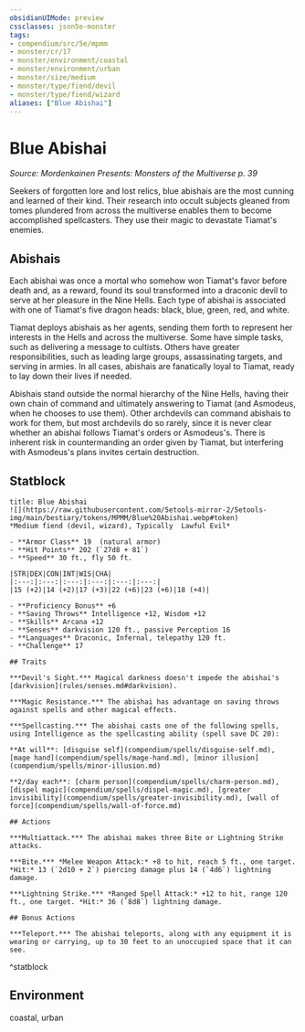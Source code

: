 ```yaml
---
obsidianUIMode: preview
cssclasses: json5e-monster
tags:
- compendium/src/5e/mpmm
- monster/cr/17
- monster/environment/coastal
- monster/environment/urban
- monster/size/medium
- monster/type/fiend/devil
- monster/type/fiend/wizard
aliases: ["Blue Abishai"]
---
```

# Blue Abishai
*Source: Mordenkainen Presents: Monsters of the Multiverse p. 39*  

Seekers of forgotten lore and lost relics, blue abishais are the most cunning and learned of their kind. Their research into occult subjects gleaned from tomes plundered from across the multiverse enables them to become accomplished spellcasters. They use their magic to devastate Tiamat's enemies.

## Abishais

Each abishai was once a mortal who somehow won Tiamat's favor before death and, as a reward, found its soul transformed into a draconic devil to serve at her pleasure in the Nine Hells. Each type of abishai is associated with one of Tiamat's five dragon heads: black, blue, green, red, and white.

Tiamat deploys abishais as her agents, sending them forth to represent her interests in the Hells and across the multiverse. Some have simple tasks, such as delivering a message to cultists. Others have greater responsibilities, such as leading large groups, assassinating targets, and serving in armies. In all cases, abishais are fanatically loyal to Tiamat, ready to lay down their lives if needed.

Abishais stand outside the normal hierarchy of the Nine Hells, having their own chain of command and ultimately answering to Tiamat (and Asmodeus, when he chooses to use them). Other archdevils can command abishais to work for them, but most archdevils do so rarely, since it is never clear whether an abishai follows Tiamat's orders or Asmodeus's. There is inherent risk in countermanding an order given by Tiamat, but interfering with Asmodeus's plans invites certain destruction.

## Statblock

```ad-statblock
title: Blue Abishai
![](https://raw.githubusercontent.com/5etools-mirror-2/5etools-img/main/bestiary/tokens/MPMM/Blue%20Abishai.webp#token)
*Medium fiend (devil, wizard), Typically  Lawful Evil*

- **Armor Class** 19  (natural armor)
- **Hit Points** 202 (`27d8 + 81`)
- **Speed** 30 ft., fly 50 ft.

|STR|DEX|CON|INT|WIS|CHA|
|:---:|:---:|:---:|:---:|:---:|:---:|
|15 (+2)|14 (+2)|17 (+3)|22 (+6)|23 (+6)|18 (+4)|

- **Proficiency Bonus** +6
- **Saving Throws** Intelligence +12, Wisdom +12
- **Skills** Arcana +12
- **Senses** darkvision 120 ft., passive Perception 16
- **Languages** Draconic, Infernal, telepathy 120 ft.
- **Challenge** 17

## Traits

***Devil's Sight.*** Magical darkness doesn't impede the abishai's [darkvision](rules/senses.md#darkvision).

***Magic Resistance.*** The abishai has advantage on saving throws against spells and other magical effects.

***Spellcasting.*** The abishai casts one of the following spells, using Intelligence as the spellcasting ability (spell save DC 20):

**At will**: [disguise self](compendium/spells/disguise-self.md), [mage hand](compendium/spells/mage-hand.md), [minor illusion](compendium/spells/minor-illusion.md)

**2/day each**: [charm person](compendium/spells/charm-person.md), [dispel magic](compendium/spells/dispel-magic.md), [greater invisibility](compendium/spells/greater-invisibility.md), [wall of force](compendium/spells/wall-of-force.md)

## Actions

***Multiattack.*** The abishai makes three Bite or Lightning Strike attacks.

***Bite.*** *Melee Weapon Attack:* +8 to hit, reach 5 ft., one target. *Hit:* 13 (`2d10 + 2`) piercing damage plus 14 (`4d6`) lightning damage.

***Lightning Strike.*** *Ranged Spell Attack:* +12 to hit, range 120 ft., one target. *Hit:* 36 (`8d8`) lightning damage.

## Bonus Actions

***Teleport.*** The abishai teleports, along with any equipment it is wearing or carrying, up to 30 feet to an unoccupied space that it can see.
```
^statblock

## Environment

coastal, urban